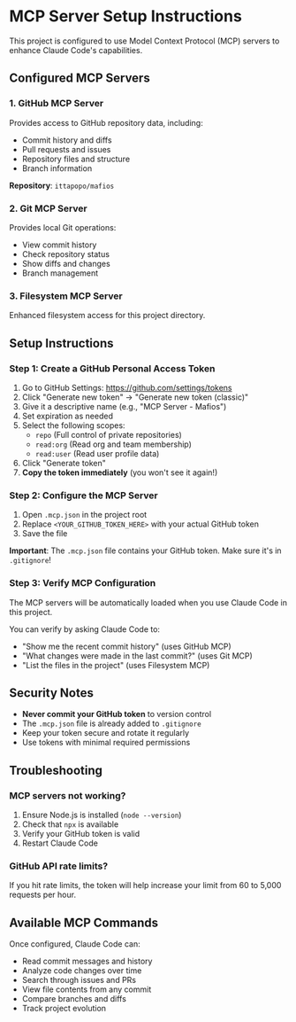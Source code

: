 # MCP Server Setup Instructions

This project is configured to use Model Context Protocol (MCP) servers to enhance Claude Code's capabilities.

## Configured MCP Servers

### 1. GitHub MCP Server
Provides access to GitHub repository data, including:
- Commit history and diffs
- Pull requests and issues
- Repository files and structure
- Branch information

**Repository**: `ittapopo/mafios`

### 2. Git MCP Server
Provides local Git operations:
- View commit history
- Check repository status
- Show diffs and changes
- Branch management

### 3. Filesystem MCP Server
Enhanced filesystem access for this project directory.

## Setup Instructions

### Step 1: Create a GitHub Personal Access Token

1. Go to GitHub Settings: https://github.com/settings/tokens
2. Click "Generate new token" → "Generate new token (classic)"
3. Give it a descriptive name (e.g., "MCP Server - Mafios")
4. Set expiration as needed
5. Select the following scopes:
   - `repo` (Full control of private repositories)
   - `read:org` (Read org and team membership)
   - `read:user` (Read user profile data)
6. Click "Generate token"
7. **Copy the token immediately** (you won't see it again!)

### Step 2: Configure the MCP Server

1. Open `.mcp.json` in the project root
2. Replace `<YOUR_GITHUB_TOKEN_HERE>` with your actual GitHub token
3. Save the file

**Important**: The `.mcp.json` file contains your GitHub token. Make sure it's in `.gitignore`!

### Step 3: Verify MCP Configuration

The MCP servers will be automatically loaded when you use Claude Code in this project.

You can verify by asking Claude Code to:
- "Show me the recent commit history" (uses GitHub MCP)
- "What changes were made in the last commit?" (uses Git MCP)
- "List the files in the project" (uses Filesystem MCP)

## Security Notes

- **Never commit your GitHub token** to version control
- The `.mcp.json` file is already added to `.gitignore`
- Keep your token secure and rotate it regularly
- Use tokens with minimal required permissions

## Troubleshooting

### MCP servers not working?
1. Ensure Node.js is installed (`node --version`)
2. Check that `npx` is available
3. Verify your GitHub token is valid
4. Restart Claude Code

### GitHub API rate limits?
If you hit rate limits, the token will help increase your limit from 60 to 5,000 requests per hour.

## Available MCP Commands

Once configured, Claude Code can:
- Read commit messages and history
- Analyze code changes over time
- Search through issues and PRs
- View file contents from any commit
- Compare branches and diffs
- Track project evolution
